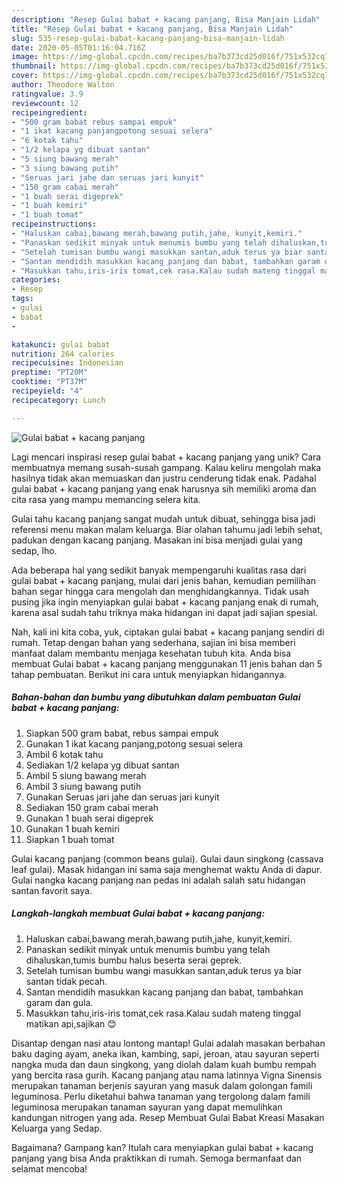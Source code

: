 ```yaml
---
description: "Resep Gulai babat + kacang panjang, Bisa Manjain Lidah"
title: "Resep Gulai babat + kacang panjang, Bisa Manjain Lidah"
slug: 535-resep-gulai-babat-kacang-panjang-bisa-manjain-lidah
date: 2020-05-05T01:16:04.716Z
image: https://img-global.cpcdn.com/recipes/ba7b373cd25d016f/751x532cq70/gulai-babat-kacang-panjang-foto-resep-utama.jpg
thumbnail: https://img-global.cpcdn.com/recipes/ba7b373cd25d016f/751x532cq70/gulai-babat-kacang-panjang-foto-resep-utama.jpg
cover: https://img-global.cpcdn.com/recipes/ba7b373cd25d016f/751x532cq70/gulai-babat-kacang-panjang-foto-resep-utama.jpg
author: Theodore Walton
ratingvalue: 3.9
reviewcount: 12
recipeingredient:
- "500 gram babat rebus sampai empuk"
- "1 ikat kacang panjangpotong sesuai selera"
- "6 kotak tahu"
- "1/2 kelapa yg dibuat santan"
- "5 siung bawang merah"
- "3 siung bawang putih"
- "Seruas jari jahe dan seruas jari kunyit"
- "150 gram cabai merah"
- "1 buah serai digeprek"
- "1 buah kemiri"
- "1 buah tomat"
recipeinstructions:
- "Haluskan cabai,bawang merah,bawang putih,jahe, kunyit,kemiri."
- "Panaskan sedikit minyak untuk menumis bumbu yang telah dihaluskan,tumis bumbu halus beserta serai geprek."
- "Setelah tumisan bumbu wangi masukkan santan,aduk terus ya biar santan tidak pecah."
- "Santan mendidih masukkan kacang panjang dan babat, tambahkan garam dan gula."
- "Masukkan tahu,iris-iris tomat,cek rasa.Kalau sudah mateng tinggal matikan api,sajikan 😊"
categories:
- Resep
tags:
- gulai
- babat
- 

katakunci: gulai babat  
nutrition: 264 calories
recipecuisine: Indonesian
preptime: "PT20M"
cooktime: "PT37M"
recipeyield: "4"
recipecategory: Lunch

---
```



![Gulai babat + kacang panjang](https://img-global.cpcdn.com/recipes/ba7b373cd25d016f/751x532cq70/gulai-babat-kacang-panjang-foto-resep-utama.jpg)

Lagi mencari inspirasi resep gulai babat + kacang panjang yang unik? Cara membuatnya memang susah-susah gampang. Kalau keliru mengolah maka hasilnya tidak akan memuaskan dan justru cenderung tidak enak. Padahal gulai babat + kacang panjang yang enak harusnya sih memiliki aroma dan cita rasa yang mampu memancing selera kita.

Gulai tahu kacang panjang sangat mudah untuk dibuat, sehingga bisa jadi referensi menu makan malam keluarga. Biar olahan tahumu jadi lebih sehat, padukan dengan kacang panjang. Masakan ini bisa menjadi gulai yang sedap, lho.

Ada beberapa hal yang sedikit banyak mempengaruhi kualitas rasa dari gulai babat + kacang panjang, mulai dari jenis bahan, kemudian pemilihan bahan segar hingga cara mengolah dan menghidangkannya. Tidak usah pusing jika ingin menyiapkan gulai babat + kacang panjang enak di rumah, karena asal sudah tahu triknya maka hidangan ini dapat jadi sajian spesial.


Nah, kali ini kita coba, yuk, ciptakan gulai babat + kacang panjang sendiri di rumah. Tetap dengan bahan yang sederhana, sajian ini bisa memberi manfaat dalam membantu menjaga kesehatan tubuh kita. Anda bisa membuat Gulai babat + kacang panjang menggunakan 11 jenis bahan dan 5 tahap pembuatan. Berikut ini cara untuk menyiapkan hidangannya.

<!--inarticleads1-->

##### Bahan-bahan dan bumbu yang dibutuhkan dalam pembuatan Gulai babat + kacang panjang:

1. Siapkan 500 gram babat, rebus sampai empuk
1. Gunakan 1 ikat kacang panjang,potong sesuai selera
1. Ambil 6 kotak tahu
1. Sediakan 1/2 kelapa yg dibuat santan
1. Ambil 5 siung bawang merah
1. Ambil 3 siung bawang putih
1. Gunakan Seruas jari jahe dan seruas jari kunyit
1. Sediakan 150 gram cabai merah
1. Gunakan 1 buah serai digeprek
1. Gunakan 1 buah kemiri
1. Siapkan 1 buah tomat


Gulai kacang panjang (common beans gulai). Gulai daun singkong (cassava leaf gulai). Masak hidangan ini sama saja menghemat waktu Anda di dapur. Gulai nangka kacang panjang nan pedas ini adalah salah satu hidangan santan favorit saya. 

<!--inarticleads2-->

##### Langkah-langkah membuat Gulai babat + kacang panjang:

1. Haluskan cabai,bawang merah,bawang putih,jahe, kunyit,kemiri.
1. Panaskan sedikit minyak untuk menumis bumbu yang telah dihaluskan,tumis bumbu halus beserta serai geprek.
1. Setelah tumisan bumbu wangi masukkan santan,aduk terus ya biar santan tidak pecah.
1. Santan mendidih masukkan kacang panjang dan babat, tambahkan garam dan gula.
1. Masukkan tahu,iris-iris tomat,cek rasa.Kalau sudah mateng tinggal matikan api,sajikan 😊


Disantap dengan nasi atau lontong mantap! Gulai adalah masakan berbahan baku daging ayam, aneka ikan, kambing, sapi, jeroan, atau sayuran seperti nangka muda dan daun singkong, yang diolah dalam kuah bumbu rempah yang bercita rasa gurih. Kacang panjang atau nama latinnya Vigna Sinensis merupakan tanaman berjenis sayuran yang masuk dalam golongan famili leguminosa. Perlu diketahui bahwa tanaman yang tergolong dalam famili leguminosa merupakan tanaman sayuran yang dapat memulihkan kandungan nitrogen yang ada. Resep Membuat Gulai Babat Kreasi Masakan Keluarga yang Sedap. 

Bagaimana? Gampang kan? Itulah cara menyiapkan gulai babat + kacang panjang yang bisa Anda praktikkan di rumah. Semoga bermanfaat dan selamat mencoba!
